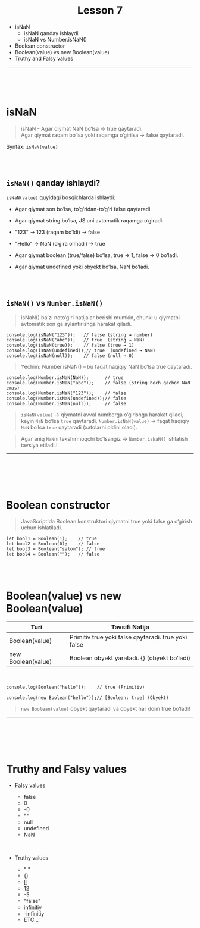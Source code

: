 <h1 style="text-align:center;">Lesson 7 </h1>

- isNaN
  - isNaN qanday ishlaydi
  - isNaN vs Number.isNaN()
- Boolean constructor
- Boolean(value) vs new Boolean(value)
- Truthy and Falsy values


<hr><br><br><br>

# isNaN

> isNaN -
> Agar qiymat NaN bo‘lsa → true qaytaradi.<br>
> Agar qiymat raqam bo‘lsa yoki raqamga o‘girilsa → false qaytaradi.

Syntax: `isNaN(value)`

<br><br>

## `isNaN()` qanday ishlaydi?

`isNaN(value)` quyidagi bosqichlarda ishlaydi:<br>

- Agar qiymat son bo‘lsa, to‘g‘ridan-to‘g‘ri false qaytaradi.
- Agar qiymat string bo‘lsa, JS uni avtomatik raqamga o‘giradi:

- "123" → 123 (raqam bo‘ldi) → false
- "Hello" → NaN (o‘gira olmadi) → true
- Agar qiymat boolean (true/false) bo‘lsa, true → 1, false → 0 bo‘ladi.
- Agar qiymat undefined yoki obyekt bo‘lsa, NaN bo‘ladi.

<br><br>

## `isNaN()` vs `Number.isNaN()`

> isNaN() ba’zi noto‘g‘ri natijalar berishi mumkin, chunki u qiymatni avtomatik son ga aylantirishga harakat qiladi.

```
console.log(isNaN("123"));   // false (string → number)
console.log(isNaN("abc"));   // true  (string → NaN)
console.log(isNaN(true));    // false (true → 1)
console.log(isNaN(undefined));// true  (undefined → NaN)
console.log(isNaN(null));    // false (null → 0)
```

> Yechim: Number.isNaN() – bu faqat haqiqiy NaN bo‘lsa true qaytaradi.

```
console.log(Number.isNaN(NaN));      // true
console.log(Number.isNaN("abc"));    // false (string hech qachon NaN emas)
console.log(Number.isNaN("123"));    // false
console.log(Number.isNaN(undefined));// false
console.log(Number.isNaN(null));     // false
```

> `isNaN(value)` → qiymatni avval numberga o‘girishga harakat qiladi, keyin `NaN` bo‘lsa `true` qaytaradi.
> `Number.isNaN(value)` → faqat haqiqiy `NaN` bo‘lsa `true` qaytaradi (xatolarni oldini oladi).

> Agar aniq `NaN`ni tekshirmoqchi bo‘lsangiz → `Number.isNaN()` ishlatish tavsiya etiladi.!

<hr><br><br><br><br>

# Boolean constructor

> JavaScript'da Boolean konstruktori qiymatni true yoki false ga o‘girish uchun ishlatiladi.

```
let bool1 = Boolean(1);    // true
let bool2 = Boolean(0);    // false
let bool3 = Boolean("salom"); // true
let bool4 = Boolean("");   // false
```

<br><br>

# Boolean(value) vs new Boolean(value)

| Turi               | Tavsifi Natija                                      |
| ------------------ | --------------------------------------------------- |
| Boolean(value)     | Primitiv true yoki false qaytaradi. true yoki false |
| new Boolean(value) | Boolean obyekt yaratadi. {} (obyekt bo‘ladi)        |


<br>

```
console.log(Boolean("hello"));    // true (Primitiv)

console.log(new Boolean("hello"));// [Boolean: true] (Obyekt)
```


> `new Boolean(value)` obyekt qaytaradi va obyekt har doim true bo‘ladi!

<hr><br><br><br><br>

# Truthy and Falsy values

- Falsy values 
   
   - false
   - 0 
   - -0
   - ""
   - null
   - undefined
   - NaN

<br>

- Truthy values 
   
    - " "
    - {}
    - []
    - 12
    - -5
    - "false"
    - infinitiy
    - -infinitiy
    - ETC...
